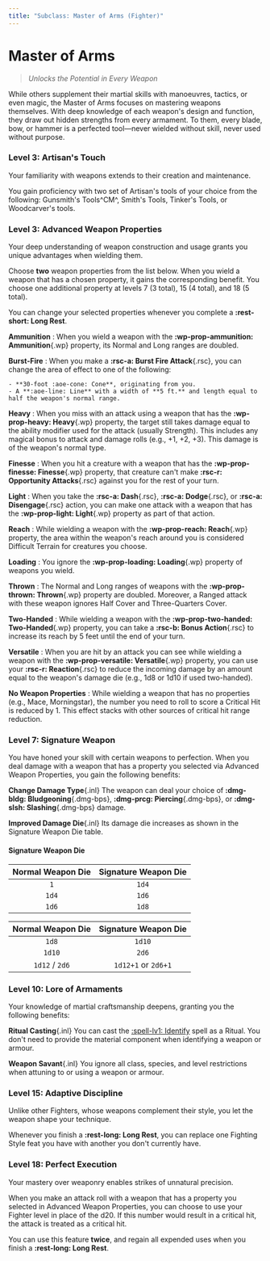 ```yaml
---
title: "Subclass: Master of Arms (Fighter)"
---
```


<p style="display:none">
Unlocks the Potential in Every Weapon
</p>

# Master of Arms

> *Unlocks the Potential in Every Weapon*

While others supplement their martial skills with manoeuvres, tactics, or even magic, the Master of Arms focuses on mastering weapons themselves. With deep knowledge of each weapon's design and function, they draw out hidden strengths from every armament. To them, every blade, bow, or hammer is a perfected tool—never wielded without skill, never used without purpose.

### Level 3: Artisan's Touch

Your familiarity with weapons extends to their creation and maintenance.

You gain proficiency with two set of Artisan's tools of your choice from the following: Gunsmith's Tools^CM^, Smith's Tools, Tinker's Tools, or Woodcarver's tools.

### Level 3: Advanced Weapon Properties

Your deep understanding of weapon construction and usage grants you unique advantages when wielding them.

Choose **two** weapon properties from the list below. When you wield a weapon that has a chosen property, it gains the corresponding benefit. You choose one additional property at levels 7 (3 total), 15 (4 total), and 18 (5 total).

You can change your selected properties whenever you complete a **:rest-short: Long Rest**.

**Ammunition**
:   When you wield a weapon with the **:wp-prop-ammunition: Ammunition**{.wp} property, its Normal and Long ranges are doubled.

**Burst-Fire**
:   When you make a **:rsc-a: Burst Fire Attack**{.rsc}, you can change the area of effect to one of the following:

    - **30-foot :aoe-cone: Cone**, originating from you.
    - A **:aoe-line: Line** with a width of **5 ft.** and length equal to half the weapon's normal range.

**Heavy**
:   When you miss with an attack using a weapon that has the **:wp-prop-heavy: Heavy**{.wp} property, the target still takes damage equal to the ability modifier used for the attack (usually Strength). This includes any magical bonus to attack and damage rolls (e.g., +1, +2, +3). This damage is of the weapon's normal type.

**Finesse**
:   When you hit a creature with a weapon that has the **:wp-prop-finesse: Finesse**{.wp} property, that creature can't make **:rsc-r: Opportunity Attacks**{.rsc} against you for the rest of your turn.

**Light**
:   When you take the **:rsc-a: Dash**{.rsc}, **:rsc-a: Dodge**{.rsc}, or **:rsc-a: Disengage**{.rsc} action, you can make one attack with a weapon that has the **:wp-prop-light: Light**{.wp} property as part of that action.

**Reach**
:   While wielding a weapon with the **:wp-prop-reach: Reach**{.wp} property, the area within the weapon's reach around you is considered Difficult Terrain for creatures you choose.

**Loading**
:   You ignore the **:wp-prop-loading: Loading**{.wp} property of weapons you wield.

**Thrown**
:   The Normal and Long ranges of weapons with the **:wp-prop-thrown: Thrown**{.wp} property are doubled. Moreover, a Ranged attack with these weapon ignores Half Cover and Three-Quarters Cover.

**Two-Handed**
:   While wielding a weapon with the **:wp-prop-two-handed: Two-Handed**{.wp} property, you can take a **:rsc-b: Bonus Action**{.rsc} to increase its reach by 5 feet until the end of your turn.

**Versatile**
:   When you are hit by an attack you can see while wielding a weapon with the **:wp-prop-versatile: Versatile**{.wp} property, you can use your **:rsc-r: Reaction**{.rsc} to reduce the incoming damage by an amount equal to the weapon's damage die (e.g., 1d8 or 1d10 if used two-handed).

**No Weapon Properties**
:   While wielding a weapon that has no properties (e.g., Mace, Morningstar), the number you need to roll to score a Critical Hit is reduced by 1. This effect stacks with other sources of critical hit range reduction.

### Level 7: Signature Weapon

You have honed your skill with certain weapons to perfection. When you deal damage with a weapon that has a property you selected via Advanced Weapon Properties, you gain the following benefits:

**Change Damage Type**{.inl} The weapon can deal your choice of **:dmg-bldg: Bludgeoning**{.dmg-bps}, **:dmg-prcg: Piercing**{.dmg-bps}, or **:dmg-slsh: Slashing**{.dmg-bps} damage.

**Improved Damage Die**{.inl} Its damage die increases as shown in the Signature Weapon Die table.

#### Signature Weapon Die

<div class="grid" markdown>

| Normal Weapon Die | Signature Weapon Die |
|:-:|:-:|
| `1` | `1d4` |
| `1d4` | `1d6` |
| `1d6` | `1d8` |

| Normal Weapon Die | Signature Weapon Die |
|:-:|:-:|
| `1d8` | `1d10` |
| `1d10` | `2d6` |
| `1d12` / `2d6` | `1d12+1` or `2d6+1` |

</div>

### Level 10: Lore of Armaments

Your knowledge of martial craftsmanship deepens, granting you the following benefits:

**Ritual Casting**{.inl} You can cast the [:spell-lv1: Identify](../../spells/description/core/level-1.md#identify) spell as a Ritual. You don't need to provide the material component when identifying a weapon or armour.

**Weapon Savant**{.inl} You ignore all class, species, and level restrictions when attuning to or using a weapon or armour.

### Level 15: Adaptive Discipline

Unlike other Fighters, whose weapons complement their style, you let the weapon shape your technique.

Whenever you finish a **:rest-long: Long Rest**, you can replace one Fighting Style feat you have with another you don't currently have.

### Level 18: Perfect Execution

Your mastery over weaponry enables strikes of unnatural precision.

When you make an attack roll with a weapon that has a property you selected in Advanced Weapon Properties, you can choose to use your Fighter level in place of the d20. If this number would result in a critical hit, the attack is treated as a critical hit.

You can use this feature **twice**, and regain all expended uses when you finish a **:rest-long: Long Rest**.
